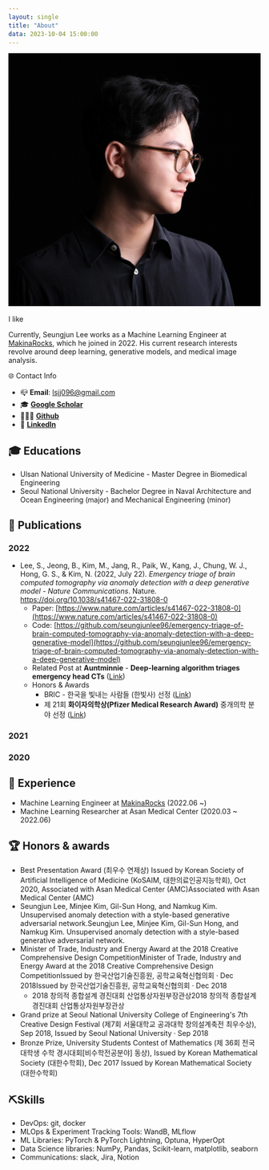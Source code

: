 ```yaml
---
layout: single
title: "About"
data: 2023-10-04 15:00:00
---
```

![Seungjun Lee](/assets/images/about/profile.jpg)

I like 

Currently, Seungjun Lee works as a Machine Learning Engineer at [MakinaRocks](https://www.makinarocks.ai/en/), which he joined in 2022. 
His current research interests revolve around deep learning, generative models, and medical image analysis.

🌐 Contact Info

- 📪 **Email**: lsjj096@gmail.com
- 🎓 [**Google Scholar**](https://scholar.google.com/citations?user=VfYHEWgAAAAJ&hl=en&oi=sra)
- 🧑🏻‍💻 [**Github**](https://github.com/seungjunlee96)
- 💼 [**LinkedIn**](https://www.notion.so/Seungjun-s-R-sum-935499edc0f64989b2baeeb98230fd89?pvs=21)

## 🎓 Educations

- Ulsan National University of Medicine - Master Degree in Biomedical Engineering
- Seoul National University - Bachelor Degree in Naval Architecture and Ocean Engineering (major) and Mechanical Engineering (minor)

## 📔 Publications

### 2022

- Lee, S., Jeong, B., Kim, M., Jang, R., Paik, W., Kang, J., Chung, W. J., Hong, G. S., & Kim, N. (2022, July 22). *Emergency triage of brain computed tomography via anomaly detection with a deep generative model - Nature Communications*. Nature. https://doi.org/10.1038/s41467-022-31808-0
    - Paper: [https://www.nature.com/articles/s41467-022-31808-0](https://www.nature.com/articles/s41467-022-31808-0)
    - Code: [https://github.com/seungjunlee96/emergency-triage-of-brain-computed-tomography-via-anomaly-detection-with-a-deep-generative-model](https://github.com/seungjunlee96/emergency-triage-of-brain-computed-tomography-via-anomaly-detection-with-a-deep-generative-model)
    - Related Post at **Auntminnie** - ****Deep-learning algorithm triages emergency head CTs**** ([Link](https://www.auntminnie.com/index.aspx?sec=road&sub=aic_2021&pag=dis&itemId=133994))
    - Honors & Awards
        - BRIC - 한국을 빛내는 사람들 (한빛사) 선정 ([Link](https://www.ibric.org/bric/hanbitsa/han-interview.do?mode=view&id=78947&authorId=38395#!/list))
        - 제 21회 **화이자의학상(Pfizer Medical Research Award)** 중개의학 분야 선정 ([Link](https://www.medifonews.com/news/article.html?no=182863))

### 2021

### 2020

## 🗾 Experience

- Machine Learning Engineer at [MakinaRocks](https://www.makinarocks.ai/en/) (2022.06 ~)
- Machine Learning Researcher at Asan Medical Center (2020.03 ~ 2022.06)

## 🏆 Honors & awards

- Best Presentation Award (최우수 연제상) Issued by Korean Society of Artificial Intelligence of Medicine (KoSAIM, 대한의료인공지능학회), Oct 2020, Associated with Asan Medical Center (AMC)Associated with Asan Medical Center (AMC)
- Seungjun Lee, Minjee Kim, Gil-Sun Hong, and Namkug Kim. Unsupervised anomaly detection with a style-based generative adversarial network.Seungjun Lee, Minjee Kim, Gil-Sun Hong, and Namkug Kim. Unsupervised anomaly detection with a style-based generative adversarial network.
- Minister of Trade, Industry and Energy Award at the 2018 Creative Comprehensive Design CompetitionMinister of Trade, Industry and Energy Award at the 2018 Creative Comprehensive Design CompetitionIssued by 한국산업기술진흥원, 공학교육혁신협의회 · Dec 2018Issued by 한국산업기술진흥원, 공학교육혁신협의회 · Dec 2018
    - 2018 창의적 종합설계 경진대회 산업통상자원부장관상2018 창의적 종합설계 경진대회 산업통상자원부장관상
- Grand prize at Seoul National University College of Engineering's 7th Creative Design Festival (제7회 서울대학교 공과대학 창의설계축전 최우수상), Sep 2018, Issued by Seoul National University · Sep 2018
- Bronze Prize, University Students Contest of Mathematics (제 36회 전국 대학생 수학 경시대회[비수학전공분야] 동상), Issued by Korean Mathematical Society (대한수학회), Dec 2017 Issued by Korean Mathematical Society (대한수학회)

## ⛏️Skills

- DevOps: git, docker
- MLOps & Experiment Tracking Tools: WandB, MLflow
- ML Libraries: PyTorch & PyTorch Lightning, Optuna, HyperOpt
- Data Science libraries: NumPy, Pandas, Scikit-learn, matplotlib, seaborn
- Communications: slack, Jira, Notion